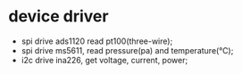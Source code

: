 # device driver
- spi drive ads1120 read pt100(three-wire);
- spi drive ms5611, read pressure(pa) and temperature(℃);
- i2c drive ina226, get voltage, current, power;
